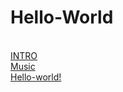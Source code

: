 <head>
  <link rel="stylesheet" href="test.css">
</head>

# Hello-World
<a style="color:rgb(64,128,64);" href="http://worldofchaos.github.io"></a><br>
<a href="https://dolmangksun.github.io/1/">INTRO</a>
<br><a href="1.html">Music</a>
<br><a href="https://dolmangksun.github.io/hello-world">Hello-world!</a>

